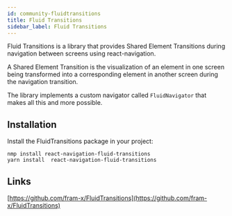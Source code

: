 ```yaml
---
id: community-fluidtransitions
title: Fluid Transitions
sidebar_label: Fluid Transitions
---
```


Fluid Transitions is a library that provides Shared Element Transitions during navigation between screens using react-navigation. 

A Shared Element Transition is the visualization of an element in one screen being transformed into a corresponding element in another screen during the navigation transition.

The library implements a custom navigator called `FluidNavigator` that makes all this and more possible. 

## Installation

Install the FluidTransitions package in your project:

```
nmp install react-navigation-fluid-transitions
yarn install  react-navigation-fluid-transitions
```

## Links

[https://github.com/fram-x/FluidTransitions](https://github.com/fram-x/FluidTransitions)
